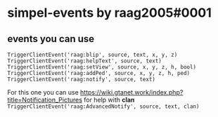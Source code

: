 # simpel-events by raag2005#0001

## events you can use
`TriggerClientEvent('raag:blip', source, text, x, y, z)`        
`TriggerClientEvent('raag:helpText', source, text)`         
`TriggerClientEvent('raag:setView', source, x, y, z, h, bool)`           
`TriggerClientEvent('raag:addPed', source, x, y, z, h, ped)`           
`TriggerClientEvent('raag:notify', source, text)`         

For this one you can use https://wiki.gtanet.work/index.php?title=Notification_Pictures for help with **clan**        
`TriggerClientEvent('raag:AdvancedNotify', source, text, clan)`
